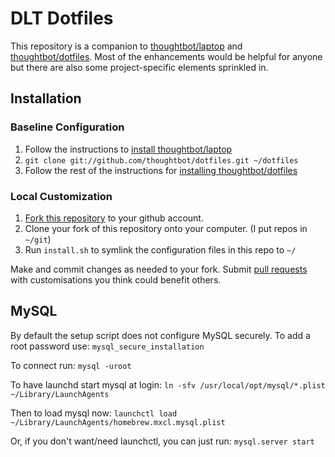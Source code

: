 # DLT Dotfiles

This repository is a companion to [thoughtbot/laptop][1] and
[thoughtbot/dotfiles][2]. Most of the enhancements would be helpful for anyone
but there are also some project-specific elements sprinkled in.

## Installation

### Baseline Configuration
1. Follow the instructions to [install thoughtbot/laptop][3]
2. `git clone git://github.com/thoughtbot/dotfiles.git ~/dotfiles`
3. Follow the rest of the instructions for [installing thoughtbot/dotfiles][4]

### Local Customization
1. [Fork this repository][5] to your github account.
2. Clone your fork of this repository onto your computer. (I put repos in `~/git`)
3. Run `install.sh` to symlink the configuration files in this repo to `~/`

Make and commit changes as needed to your fork. Submit [pull requests][6] with
customisations you think could benefit others.

## MySQL
By default the setup script does not configure MySQL securely. To add a root
password use:
`mysql_secure_installation`

To connect run:
`mysql -uroot`

To have launchd start mysql at login:
`ln -sfv /usr/local/opt/mysql/*.plist ~/Library/LaunchAgents`

Then to load mysql now:
`launchctl load ~/Library/LaunchAgents/homebrew.mxcl.mysql.plist`

Or, if you don't want/need launchctl, you can just run:
`mysql.server start`


[1]: https://github.com/thoughtbot/laptop
[2]: https://github.com/thoughtbot/dotfiles
[3]: https://github.com/thoughtbot/laptop#install
[4]: https://github.com/thoughtbot/dotfiles#install
[5]: https://help.github.com/articles/fork-a-repo/
[6]: https://help.github.com/articles/using-pull-requests/
